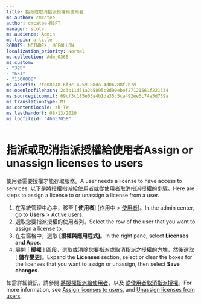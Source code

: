 ```yaml
---
title: 指派或取消指派授權給使用者
ms.author: cmcatee
author: cmcatee-MSFT
manager: scotv
ms.audience: Admin
ms.topic: article
ROBOTS: NOINDEX, NOFOLLOW
localization_priority: Normal
ms.collection: Adm_O365
ms.custom:
- "325"
- "651"
- "1500008"
ms.assetid: 7fd08e48-6f3c-4259-88da-4d06288f2b7d
ms.openlocfilehash: 2c3b11d51a2b5895c8d90ebef27121561f221334
ms.sourcegitcommit: 69cf3c185e03a4b1da35c5ca492ee6c74a5d739a
ms.translationtype: MT
ms.contentlocale: zh-TW
ms.lasthandoff: 08/13/2020
ms.locfileid: "46657058"
---
```

# <a name="assign-or-unassign-licenses-to-users"></a><span data-ttu-id="94114-102">指派或取消指派授權給使用者</span><span class="sxs-lookup"><span data-stu-id="94114-102">Assign or unassign licenses to users</span></span>

<span data-ttu-id="94114-103">使用者需要授權才能存取服務。</span><span class="sxs-lookup"><span data-stu-id="94114-103">A user needs a license to have access to services.</span></span> <span data-ttu-id="94114-104">以下是將授權指派給使用者或從使用者取消指派授權的步驟。</span><span class="sxs-lookup"><span data-stu-id="94114-104">Here are steps to assign a license to or unassign a license from a user.</span></span>
  
1. <span data-ttu-id="94114-105">在系統管理中心中，移至 [ **使用者**] [作用中 \> [使用者](https://go.microsoft.com/fwlink/p/?linkid=834822)]。</span><span class="sxs-lookup"><span data-stu-id="94114-105">In the admin center, go to **Users** \> [Active users](https://go.microsoft.com/fwlink/p/?linkid=834822).</span></span>
2. <span data-ttu-id="94114-106">選取您要指派授權的使用者列。</span><span class="sxs-lookup"><span data-stu-id="94114-106">Select the row of the user that you want to assign a license to.</span></span>
3. <span data-ttu-id="94114-107">在右窗格中，選取 **[授權與應用程式]**。</span><span class="sxs-lookup"><span data-stu-id="94114-107">In the right pane, select **Licenses and Apps**.</span></span>
4. <span data-ttu-id="94114-108">展開 [ **授權** ] 區段，選取或清除您要指派或取消指派之授權的方塊，然後選取 [ **儲存變更**]。</span><span class="sxs-lookup"><span data-stu-id="94114-108">Expand the **Licenses** section, select or clear the boxes for the licenses that you want to assign or unassign, then select **Save changes**.</span></span>

<span data-ttu-id="94114-109">如需詳細資訊，請參閱 [將授權指派給使用者](https://docs.microsoft.com/microsoft-365/admin/manage/assign-licenses-to-users)，以及 [從使用者取消指派授權](https://docs.microsoft.com/microsoft-365/admin/manage/remove-licenses-from-users)。</span><span class="sxs-lookup"><span data-stu-id="94114-109">For more information, see [Assign licenses to users](https://docs.microsoft.com/microsoft-365/admin/manage/assign-licenses-to-users), and [Unassign licenses from users](https://docs.microsoft.com/microsoft-365/admin/manage/remove-licenses-from-users).</span></span>